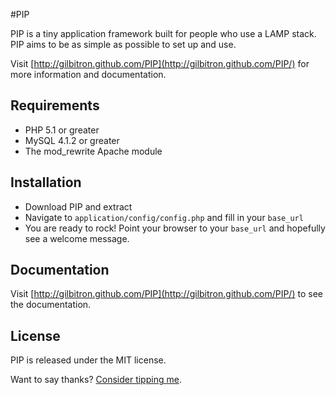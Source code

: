 #PIP

PIP is a tiny application framework built for people who use a LAMP stack. PIP aims to be as simple as possible to set up and use.

Visit [http://gilbitron.github.com/PIP](http://gilbitron.github.com/PIP/) for more information and documentation.

## Requirements

* PHP 5.1 or greater
* MySQL 4.1.2 or greater
* The mod_rewrite Apache module

## Installation

* Download PIP and extract
* Navigate to `application/config/config.php` and fill in your `base_url`
* You are ready to rock! Point your browser to your `base_url` and hopefully see a welcome message.

## Documentation

Visit [http://gilbitron.github.com/PIP](http://gilbitron.github.com/PIP/) to see the documentation.

## License

PIP is released under the MIT license.

Want to say thanks? [Consider tipping me](https://www.gittip.com/gilbitron).
